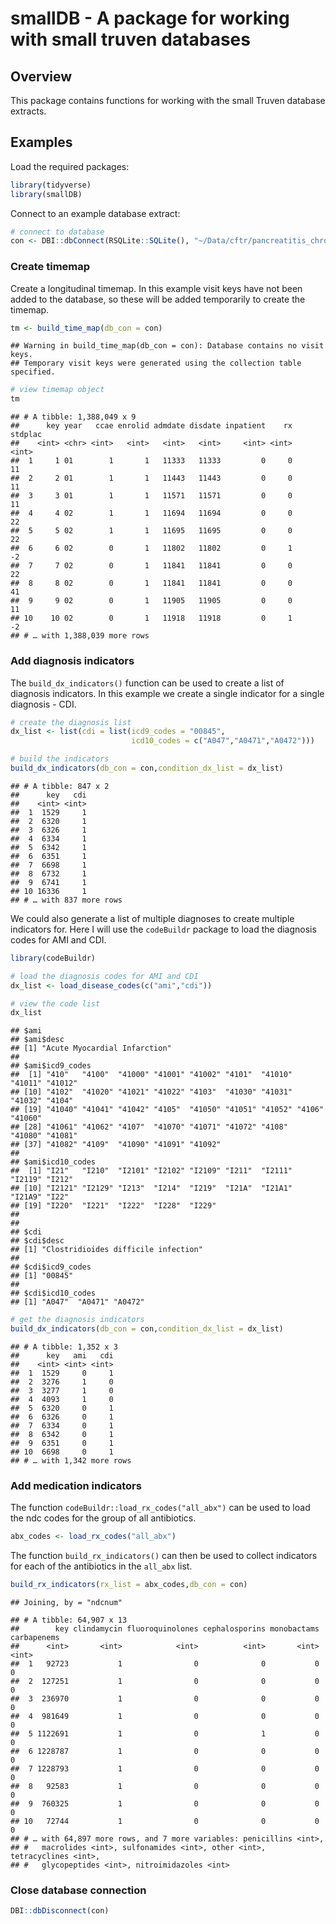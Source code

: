smallDB - A package for working with small truven databases
================

## Overview

This package contains functions for working with the small Truven
database extracts.

## Examples

Load the required packages:

``` r
library(tidyverse)
library(smallDB)
```

Connect to an example database extract:

``` r
# connect to database
con <- DBI::dbConnect(RSQLite::SQLite(), "~/Data/cftr/pancreatitis_chronic.db")
```

### Create timemap

Create a longitudinal timemap. In this example visit keys have not been
added to the database, so these will be added temporarily to create the
timemap.

``` r
tm <- build_time_map(db_con = con)
```

    ## Warning in build_time_map(db_con = con): Database contains no visit keys.
    ## Temporary visit keys were generated using the collection table specified.

``` r
# view timemap object
tm
```

    ## # A tibble: 1,388,049 x 9
    ##      key year   ccae enrolid admdate disdate inpatient    rx stdplac
    ##    <int> <chr> <int>   <int>   <int>   <int>     <int> <int>   <int>
    ##  1     1 01        1       1   11333   11333         0     0      11
    ##  2     2 01        1       1   11443   11443         0     0      11
    ##  3     3 01        1       1   11571   11571         0     0      11
    ##  4     4 02        1       1   11694   11694         0     0      22
    ##  5     5 02        1       1   11695   11695         0     0      22
    ##  6     6 02        0       1   11802   11802         0     1      -2
    ##  7     7 02        0       1   11841   11841         0     0      22
    ##  8     8 02        0       1   11841   11841         0     0      41
    ##  9     9 02        0       1   11905   11905         0     0      11
    ## 10    10 02        0       1   11918   11918         0     1      -2
    ## # … with 1,388,039 more rows

### Add diagnosis indicators

The `build_dx_indicators()` function can be used to create a list of
diagnosis indicators. In this example we create a single indicator for a
single diagnosis - CDI.

``` r
# create the diagnosis list
dx_list <- list(cdi = list(icd9_codes = "00845",
                           icd10_codes = c("A047","A0471","A0472")))

# build the indicators
build_dx_indicators(db_con = con,condition_dx_list = dx_list)
```

    ## # A tibble: 847 x 2
    ##      key   cdi
    ##    <int> <int>
    ##  1  1529     1
    ##  2  6320     1
    ##  3  6326     1
    ##  4  6334     1
    ##  5  6342     1
    ##  6  6351     1
    ##  7  6698     1
    ##  8  6732     1
    ##  9  6741     1
    ## 10 16336     1
    ## # … with 837 more rows

We could also generate a list of multiple diagnoses to create multiple
indicators for. Here I will use the `codeBuildr` package to load the
diagnosis codes for AMI and CDI.

``` r
library(codeBuildr)

# load the diagnosis codes for AMI and CDI
dx_list <- load_disease_codes(c("ami","cdi"))

# view the code list
dx_list
```

    ## $ami
    ## $ami$desc
    ## [1] "Acute Myocardial Infarction"
    ## 
    ## $ami$icd9_codes
    ##  [1] "410"   "4100"  "41000" "41001" "41002" "4101"  "41010" "41011" "41012"
    ## [10] "4102"  "41020" "41021" "41022" "4103"  "41030" "41031" "41032" "4104" 
    ## [19] "41040" "41041" "41042" "4105"  "41050" "41051" "41052" "4106"  "41060"
    ## [28] "41061" "41062" "4107"  "41070" "41071" "41072" "4108"  "41080" "41081"
    ## [37] "41082" "4109"  "41090" "41091" "41092"
    ## 
    ## $ami$icd10_codes
    ##  [1] "I21"   "I210"  "I2101" "I2102" "I2109" "I211"  "I2111" "I2119" "I212" 
    ## [10] "I2121" "I2129" "I213"  "I214"  "I219"  "I21A"  "I21A1" "I21A9" "I22"  
    ## [19] "I220"  "I221"  "I222"  "I228"  "I229" 
    ## 
    ## 
    ## $cdi
    ## $cdi$desc
    ## [1] "Clostridioides difficile infection"
    ## 
    ## $cdi$icd9_codes
    ## [1] "00845"
    ## 
    ## $cdi$icd10_codes
    ## [1] "A047"  "A0471" "A0472"

``` r
# get the diagnosis indicators
build_dx_indicators(db_con = con,condition_dx_list = dx_list)
```

    ## # A tibble: 1,352 x 3
    ##      key   ami   cdi
    ##    <int> <int> <int>
    ##  1  1529     0     1
    ##  2  3276     1     0
    ##  3  3277     1     0
    ##  4  4093     1     0
    ##  5  6320     0     1
    ##  6  6326     0     1
    ##  7  6334     0     1
    ##  8  6342     0     1
    ##  9  6351     0     1
    ## 10  6698     0     1
    ## # … with 1,342 more rows

### Add medication indicators

The function `codeBuildr::load_rx_codes("all_abx")` can be used to load
the ndc codes for the group of all antibiotics.

``` r
abx_codes <- load_rx_codes("all_abx")
```

The function `build_rx_indicators()` can then be used to collect
indicators for each of the antibiotics in the `all_abx` list.

``` r
build_rx_indicators(rx_list = abx_codes,db_con = con)
```

    ## Joining, by = "ndcnum"

    ## # A tibble: 64,907 x 13
    ##        key clindamycin fluoroquinolones cephalosporins monobactams carbapenems
    ##      <int>       <int>            <int>          <int>       <int>       <int>
    ##  1   92723           1                0              0           0           0
    ##  2  127251           1                0              0           0           0
    ##  3  236970           1                0              0           0           0
    ##  4  981649           1                0              0           0           0
    ##  5 1122691           1                0              1           0           0
    ##  6 1228787           1                0              0           0           0
    ##  7 1228793           1                0              0           0           0
    ##  8   92583           1                0              0           0           0
    ##  9  760325           1                0              0           0           0
    ## 10   72744           1                0              0           0           0
    ## # … with 64,897 more rows, and 7 more variables: penicillins <int>,
    ## #   macrolides <int>, sulfonamides <int>, other <int>, tetracyclines <int>,
    ## #   glycopeptides <int>, nitroimidazoles <int>

### Close database connection

``` r
DBI::dbDisconnect(con)
```
